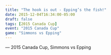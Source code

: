 ```yaml
---
title: "The hook is out - Epping’s the fish!"
date: 2015-12-04T16:34:00-05:00
draft: false
tags: [2015 Canada Cup]
event: "2015 Canada Cup"
game: "Simmons vs Epping"
---
```

— 2015 Canada Cup, Simmons vs Epping
<!--more--> 